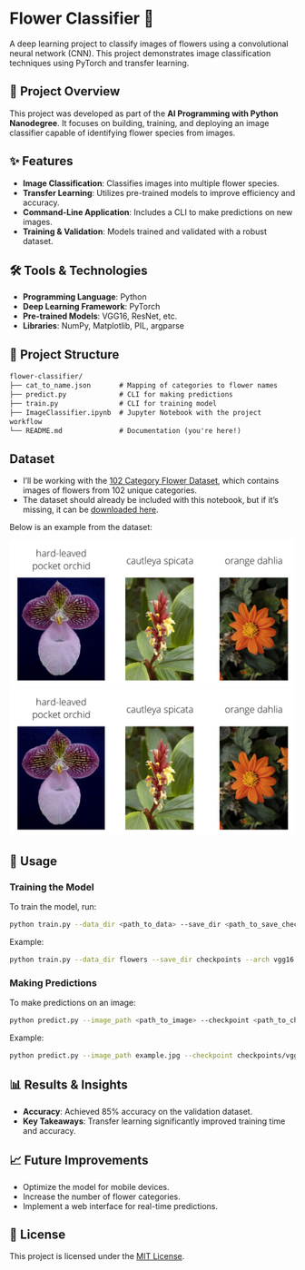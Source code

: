 
# Flower Classifier 🌸

A deep learning project to classify images of flowers using a convolutional neural network (CNN). This project demonstrates image classification techniques using PyTorch and transfer learning.

## 🚀 Project Overview

This project was developed as part of the **AI Programming with Python Nanodegree**. It focuses on building, training, and deploying an image classifier capable of identifying flower species from images.

## ✨ Features

- **Image Classification**: Classifies images into multiple flower species.
- **Transfer Learning**: Utilizes pre-trained models to improve efficiency and accuracy.
- **Command-Line Application**: Includes a CLI to make predictions on new images.
- **Training & Validation**: Models trained and validated with a robust dataset.

## 🛠️ Tools & Technologies

- **Programming Language**: Python
- **Deep Learning Framework**: PyTorch
- **Pre-trained Models**: VGG16, ResNet, etc.
- **Libraries**: NumPy, Matplotlib, PIL, argparse

## 📂 Project Structure

```
flower-classifier/
├── cat_to_name.json       # Mapping of categories to flower names
├── predict.py             # CLI for making predictions
├── train.py               # CLI for training model
├── ImageClassifier.ipynb  # Jupyter Notebook with the project workflow
└── README.md              # Documentation (you're here!)
```

## Dataset
- I’ll be working with the [102 Category Flower Dataset](http://www.robots.ox.ac.uk/~vgg/data/flowers/102/index.html), which contains images of flowers from 102 unique categories.
- The dataset should already be included with this notebook, but if it’s missing, it can be [downloaded here](https://s3.amazonaws.com/content.udacity-data.com/nd089/flower_data.tar.gz).

 Below is an example from the dataset:

<img src='assets/Flowers.png' width=500px>

<img src='assets/Flowers.png' width=500px>

## 🚀 Usage

### Training the Model
To train the model, run:
```bash
python train.py --data_dir <path_to_data> --save_dir <path_to_save_checkpoint> --arch <model_architecture> --epochs <num_epochs>
```

Example:
```bash
python train.py --data_dir flowers --save_dir checkpoints --arch vgg16 --epochs 10
```

### Making Predictions
To make predictions on an image:
```bash
python predict.py --image_path <path_to_image> --checkpoint <path_to_checkpoint>
```

Example:
```bash
python predict.py --image_path example.jpg --checkpoint checkpoints/vgg16.pth
```

## 📊 Results & Insights

- **Accuracy**: Achieved 85% accuracy on the validation dataset.
- **Key Takeaways**: Transfer learning significantly improved training time and accuracy.

## 📈 Future Improvements

- Optimize the model for mobile devices.
- Increase the number of flower categories.
- Implement a web interface for real-time predictions.

## 📜 License

This project is licensed under the [MIT License](LICENSE).